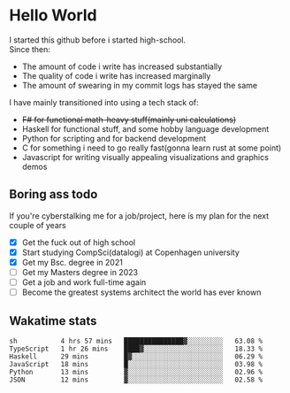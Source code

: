 # Hello World

I started this github before i started high-school.  
Since then:
- The amount of code i write has increased substantially
- The quality of code i write has increased marginally
- The amount of swearing in my commit logs has stayed the same

I have mainly transitioned into using a tech stack of:
- ~~F# for functional math-heavy stuff(mainly uni calculations)~~
- Haskell for functional stuff, and some hobby language development
- Python for scripting and for backend development
- C for something i need to go really fast(gonna learn rust at some point)
- Javascript for writing visually appealing visualizations and graphics demos

## Boring ass todo
If you're cyberstalking me for a job/project, here is my plan for the next couple of years
- [x] Get the fuck out of high school
- [x] Start studying CompSci(datalogi) at Copenhagen university
- [x] Get my Bsc. degree in 2021
- [ ] Get my Masters degree in 2023
- [ ] Get a job and work full-time again
- [ ] Become the greatest systems architect the world has ever known

## Wakatime stats
<!--START_SECTION:waka-->

```text
sh           4 hrs 57 mins   ███████████████▓░░░░░░░░░   63.08 %
TypeScript   1 hr 26 mins    ████▓░░░░░░░░░░░░░░░░░░░░   18.33 %
Haskell      29 mins         █▓░░░░░░░░░░░░░░░░░░░░░░░   06.29 %
JavaScript   18 mins         █░░░░░░░░░░░░░░░░░░░░░░░░   03.98 %
Python       13 mins         ▓░░░░░░░░░░░░░░░░░░░░░░░░   02.96 %
JSON         12 mins         ▓░░░░░░░░░░░░░░░░░░░░░░░░   02.58 %
```

<!--END_SECTION:waka-->
